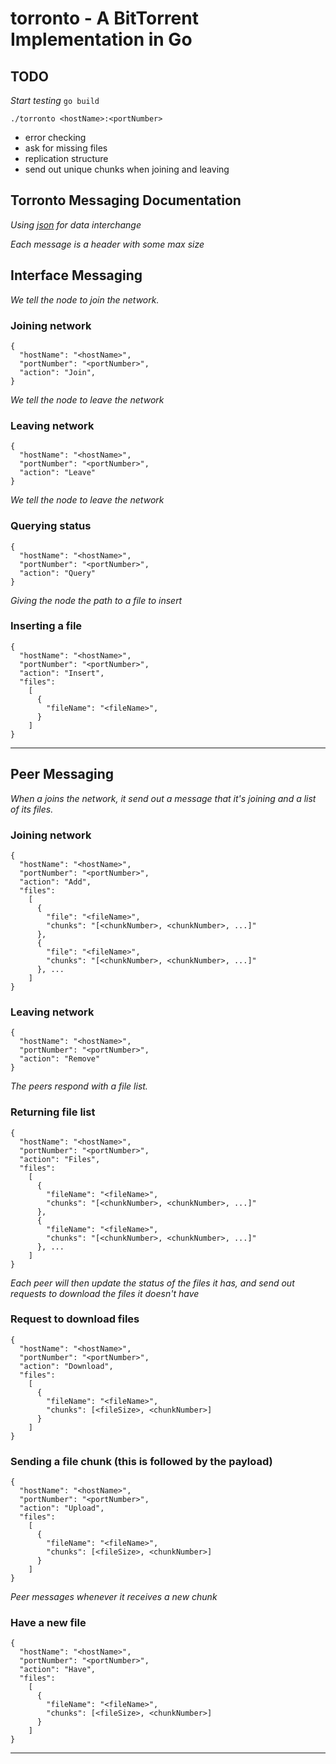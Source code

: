 torronto - A BitTorrent Implementation in Go
============================================
## TODO

_Start testing_
`go build`

`./torronto <hostName>:<portNumber>`

* error checking
* ask for missing files
* replication structure
* send out unique chunks when joining and leaving

## Torronto Messaging Documentation

_Using [json](www.json.org) for data interchange_

_Each message is a header with some max size_

## Interface Messaging
_We tell the node to join the network._
### Joining network
```
{
  "hostName": "<hostName>",
  "portNumber": "<portNumber>",
  "action": "Join",
}
```

_We tell the node to leave the network_
### Leaving network
```
{
  "hostName": "<hostName>",
  "portNumber": "<portNumber>",
  "action": "Leave"
}
```

_We tell the node to leave the network_
### Querying status
```
{
  "hostName": "<hostName>",
  "portNumber": "<portNumber>",
  "action": "Query"
}
```

_Giving the node the path to a file to insert_
### Inserting a file
```
{
  "hostName": "<hostName>",
  "portNumber": "<portNumber>",
  "action": "Insert",
  "files":
    [
      {
        "fileName": "<fileName>",
      }
    ]
}
```
* * *
## Peer Messaging

_When a joins the network, it send out a message that it's joining and a list of its files._
### Joining network
```
{
  "hostName": "<hostName>",
  "portNumber": "<portNumber>",
  "action": "Add",
  "files":
    [
      {
        "file": "<fileName>",
        "chunks": "[<chunkNumber>, <chunkNumber>, ...]"
      },
      {
        "file": "<fileName>",
        "chunks": "[<chunkNumber>, <chunkNumber>, ...]"
      }, ...
    ]
}
```

### Leaving network
```
{
  "hostName": "<hostName>",
  "portNumber": "<portNumber>",
  "action": "Remove"
}
```

 _The peers respond with a file list._

### Returning file list
```
{
  "hostName": "<hostName>",
  "portNumber": "<portNumber>",
  "action": "Files",
  "files":
    [
      {
        "fileName": "<fileName>",
        "chunks": "[<chunkNumber>, <chunkNumber>, ...]"
      },
      {
        "fileName": "<fileName>",
        "chunks": "[<chunkNumber>, <chunkNumber>, ...]"
      }, ...
    ]
}
```

_Each peer will then update the status of the files it has, and send out requests to download the files it doesn't have_
### Request to download files
```
{
  "hostName": "<hostName>",
  "portNumber": "<portNumber>",
  "action": "Download",
  "files":
    [
      {
        "fileName": "<fileName>",
        "chunks": [<fileSize>, <chunkNumber>]
      }
    ]
}
```

### Sending a file chunk (this is followed by the payload)
```
{
  "hostName": "<hostName>",
  "portNumber": "<portNumber>",
  "action": "Upload",
  "files":
    [
      {
        "fileName": "<fileName>",
        "chunks": [<fileSize>, <chunkNumber>]
      }
    ]
}
```

 _Peer messages whenever it receives a new chunk_

### Have a new file
```
{
  "hostName": "<hostName>",
  "portNumber": "<portNumber>",
  "action": "Have",
  "files":
    [
      {
        "fileName": "<fileName>",
        "chunks": [<fileSize>, <chunkNumber>]
      }
    ]
}
```

* * *
